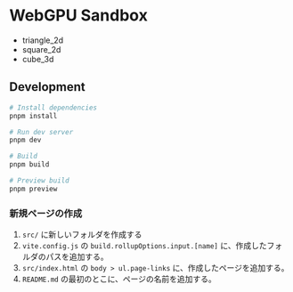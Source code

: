 # WebGPU Sandbox

- triangle_2d
- square_2d
- cube_3d

## Development

```sh
# Install dependencies
pnpm install

# Run dev server
pnpm dev

# Build
pnpm build

# Preview build
pnpm preview
```

### 新規ページの作成

1. `src/` に新しいフォルダを作成する
2. `vite.config.js` の `build.rollupOptions.input.[name]` に、作成したフォルダのパスを追加する。
3. `src/index.html` の `body > ul.page-links` に、作成したページを追加する。
4. `README.md` の最初のとこに、ページの名前を追加する。
